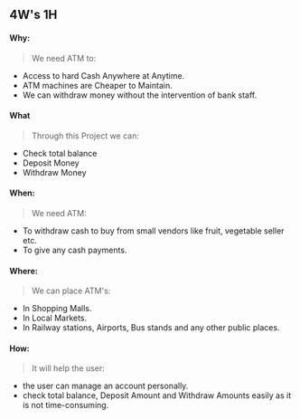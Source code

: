 
## 4W's 1H
#### Why: 
> We need ATM to:
-  Access to hard Cash Anywhere at Anytime.
- ATM machines are Cheaper to Maintain.
- We can withdraw money without the intervention of bank staff.

#### What
>Through this Project we can:
- Check total balance
- Deposit Money
- Withdraw Money
#### When:
> We need ATM:
- To withdraw cash to buy from small vendors like fruit, vegetable seller etc.
- To give any cash payments.
#### Where:
> We can place ATM's:
- In Shopping Malls.
- In Local Markets.
- In Railway stations, Airports, Bus stands and any other public places.
#### How:
> It will help the user:
-  the user can manage an account personally.
-  check total balance, Deposit Amount and Withdraw Amounts easily as it is not time-consuming.
